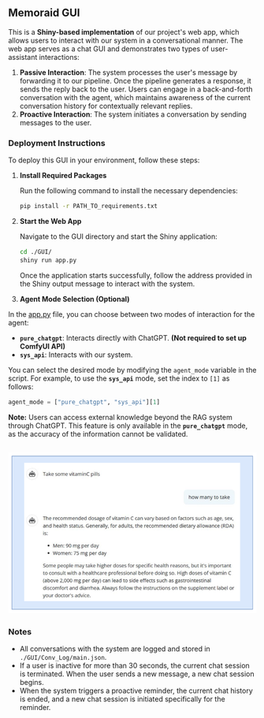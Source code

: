 ## Memoraid GUI

This is a **Shiny-based implementation** of our project's web app, which allows users to interact with our system in a conversational manner. The web app serves as a chat GUI and demonstrates two types of user-assistant interactions:

1. **Passive Interaction**:  The system processes the user's message by forwarding it to our pipeline. Once the pipeline generates a response, it sends the reply back to the user. Users can engage in a back-and-forth conversation with the agent, which maintains awareness of the current conversation history for contextually relevant replies.
2. **Proactive Interaction**: The system initiates a conversation by sending messages to the user.

### Deployment Instructions

To deploy this GUI in your environment, follow these steps:

1. **Install Required Packages**

   Run the following command to install the necessary dependencies:

   ```bash
   pip install -r PATH_TO_requirements.txt
   ```

2. **Start the Web App**

   Navigate to the GUI directory and start the Shiny application:

   ```bash
   cd ./GUI/
   shiny run app.py
   ```

   Once the application starts successfully, follow the address provided in the Shiny output message to interact with the system.

3. **Agent Mode Selection (Optional)**

In the [app.py](./app.py) file, you can choose between two modes of interaction for the agent:

- **`pure_chatgpt`**: Interacts directly with ChatGPT. **(Not required to set up ComfyUI API)**
- **`sys_api`**: Interacts with our system.

You can select the desired mode by modifying the `agent_mode` variable in the script. For example, to use the **`sys_api`** mode, set the index to `[1]` as follows:

```python
agent_mode = ["pure_chatgpt", "sys_api"][1]
```

**Note:**
 Users can access external knowledge beyond the RAG system through ChatGPT. This feature is only available in the **`pure_chatgpt`** mode, as the accuracy of the information cannot be validated.

![External Knowledge](../imgs/UI_ext_kw.png)
------


### Notes

- All conversations with the system are logged and stored in `./GUI/Conv_Log/main.json`.
- If a user is inactive for more than 30 seconds, the current chat session is terminated. When the user sends a new message, a new chat session begins.
- When the system triggers a proactive reminder, the current chat history is ended, and a new chat session is initiated specifically for the reminder.
